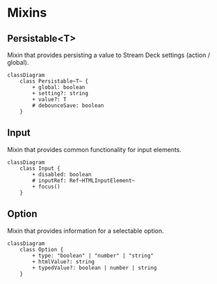 # Mixins

## Persistable&lt;T&gt;

Mixin that provides persisting a value to Stream Deck settings (action / global).

```mermaid
classDiagram
    class Persistable~T~ {
        + global: boolean
        + setting?: string
        + value?: T
        # debounceSave: boolean
    }
```

## Input

Mixin that provides common functionality for input elements.

```mermaid
classDiagram
    class Input {
        + disabled: boolean
        # inputRef: Ref~HTMLInputElement~
        + focus()
    }
```

## Option

Mixin that provides information for a selectable option.

```mermaid
classDiagram
    class Option {
        + type: "boolean" | "number" | "string"
        + htmlValue?: string
        + typedValue?: boolean | number | string
    }
```
